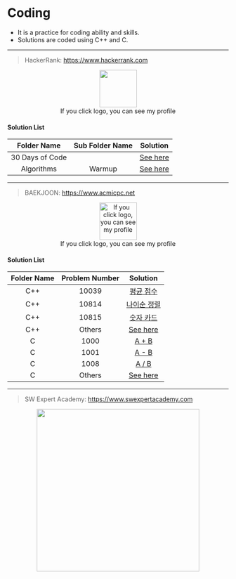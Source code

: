 # Coding

- It is a practice for coding ability and skills.
- Solutions are coded using C++ and C.

---
> HackerRank: https://www.hackerrank.com <br>

<p align="center">
    <a href="https://www.hackerrank.com/thddk0317">
        <img height=85 src="https://d3keuzeb2crhkn.cloudfront.net/hackerrank/assets/styleguide/logo_wordmark-f5c5eb61ab0a154c3ed9eda24d0b9e31.svg">
    </a>
    <br>If you click logo, you can see my profile
</p>

#### Solution List

|     Folder Name     |   Sub Folder Name   |                                                Solution                                                |
|:-------------------:|:-------------------:|:------------------------------------------------------------------------------------------------------:|
|   30 Days of Code   |                     | [See here](https://github.com/LeeSongA/Coding/tree/master/HackerRank/30%20Days%20of%20Code)            |
|      Algorithms     |        Warmup       | [See here](https://github.com/LeeSongA/Coding/tree/master/HackerRank/Algorithms/Warmup)                |

---
> BAEKJOON: https://www.acmicpc.net <br>

<p align="center">
    <a href="https://www.acmicpc.net/user/thddk0317">
        <img height=85 src="https://d2gd6pc034wcta.cloudfront.net/images/logo@2x.png" alt="If you click logo, you can see my profile">
    </a>
    <br>If you click logo, you can see my profile
</p>

#### Solution List

|     Folder Name     |    Problem Number   |                                                Solution                                                |
|:-------------------:|:-------------------:|:------------------------------------------------------------------------------------------------------:|
|         C++         |        10039        | [평균 점수](https://github.com/LeeSongA/Coding/blob/master/BAEKJOON/C%2B%2B/10039.cpp)                    |
|         C++         |        10814        | [나이순 정렬](https://github.com/LeeSongA/Coding/blob/master/BAEKJOON/C%2B%2B/10814.cpp)                   |
|         C++         |        10815        | [숫자 카드](https://github.com/LeeSongA/Coding/blob/master/BAEKJOON/C%2B%2B/10815.cpp)                    |
|         C++         |        Others       | [See here](https://github.com/LeeSongA/Coding/tree/master/BAEKJOON/C%2B%2B)                            |
|          C          |         1000        | [A + B](https://github.com/LeeSongA/Coding/blob/master/BAEKJOON/C/1000.c)                              |
|          C          |         1001        | [A - B](https://github.com/LeeSongA/Coding/blob/master/BAEKJOON/C/1001.c)                              |
|          C          |         1008        | [A / B](https://github.com/LeeSongA/Coding/blob/master/BAEKJOON/C/1008.c)                              |
|          C          |        Others       | [See here](https://github.com/LeeSongA/Coding/tree/master/BAEKJOON/C)                                  |

---
> SW Expert Academy: https://www.swexpertacademy.com <br>

<p align="center">
    <a href="https://www.swexpertacademy.com">
        <img width=370 src="https://www.swexpertacademy.com/main/images/sw_img/main_logo.png">
    </a>
</p>






